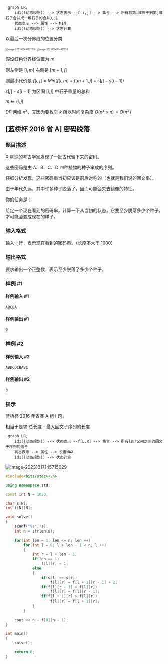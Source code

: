 



```mermaid
 graph LR;
 	id1((动态规划)) --> 状态表示 --f[i,j] --> 集合 --> 所有将第i堆石子到第j堆石子合并成一堆石子的合并方式
    状态表示 --> 属性 --> MIN
    id1((动态规划)) --> 状态计算
```

以最后一次分界线的位置分类

<img src="https://typora-birdy.oss-cn-guangzhou.aliyuncs.com/image-20231006105211118.png" alt="image-20231006105211118" style="zoom:50%;" />

<img src="https://typora-birdy.oss-cn-guangzhou.aliyuncs.com/image-20231006104921552.png" alt="image-20231006104921552" style="zoom:50%;" />

假设红色分界线位置为 $m$

则左侧是 $[i,m]$ 右侧是 $[m+1,j]$

则最小代价是 $f[i,j] = Min(f[i,m] + f[m+1,j] + s[j] -s[i-1])$

$s[j] -s[i-1]$ 为区间 $[i,j]$ 中石子重量的总和

$m ∈ (i, j)$

$DP$ 两维 $n^2$，又因为要枚举 $k$ 所以时间复杂度 $O(n^2\times n) =O(n^3)$





## [蓝桥杯 2016 省 A] 密码脱落

### 题目描述

X 星球的考古学家发现了一批古代留下来的密码。

这些密码是由 A、B、C、D 四种植物的种子串成的序列。

仔细分析发现，这些密码串当初应该是前后对称的（也就是我们说的回文串）。

由于年代久远，其中许多种子脱落了，因而可能会失去镜像的特征。

你的任务是：

给定一个现在看到的密码串，计算一下从当初的状态，它要至少脱落多少个种子，才可能会变成现在的样子。

### 输入格式

输入一行，表示现在看到的密码串。（长度不大于 $1000$）

### 输出格式

要求输出一个正整数，表示至少脱落了多少个种子。

### 样例 #1

#### 样例输入 #1

```
ABCBA
```

#### 样例输出 #1

```
0
```

### 样例 #2

#### 样例输入 #2

```
ABDCDCBABC
```

#### 样例输出 #2

```
3
```

### 提示

蓝桥杯 2016 年省赛 A 组 I 题。



相当于是求 总长度 - 最大回文子序列的长度



```mermaid
 graph LR;
 	id1((动态规划)) --> 状态表示 --f[L,R] --> 集合 --> 所有l到r区间之间的回文子序列的结合
    状态表示 --> 属性 --> 长度MAX
    id1((动态规划)) --> 状态计算
```

![image-20231017145715029](https://typora-birdy.oss-cn-guangzhou.aliyuncs.com/image-20231017145715029.png)

```c++
#include<bits/stdc++.h>

using namespace std;

const int N = 1050;

char s[N];
int f[N][N];

void solve()
{
    scanf("%s", s);
    int n = strlen(s);

    for(int len = 1; len <= n; len ++)
        for(int l = 0; l + len - 1 < n; l ++)
        {
            int r = l + len - 1;
            if(len == 1)
                f[l][r] = 1;
            else
            {
                if(s[l] == s[r])
                    f[l][r] = f[l + 1][r - 1] + 2;
                if(f[l][r - 1] > f[l][r])
                    f[l][r] = f[l][r - 1];
                if(f[l + 1][r] > f[l][r])
                    f[l][r] = f[l + 1][r];
            }
        }
    
    cout << n - f[0][n - 1];
}

int main()
{
    solve();

    return 0;
}
```



